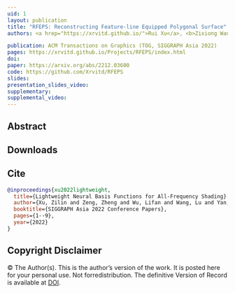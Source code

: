 ```yaml
---
uid: 1
layout: publication
title: "RFEPS: Reconstructing Feature-line Equipped Polygonal Surface"
authors: <a hrep="https://xrvitd.github.io/">Rui Xu</a>, <b>Zixiong Wang</b>, Zhiyang Dou, Chen Zong, Shiqing Xin, Mingyan Jiang, Tao Ju, Changhe Tu

publication: ACM Transactions on Graphics (TOG, SIGGRAPH Asia 2022)
pages: https://xrvitd.github.io/Projects/RFEPS/index.html
doi: 
paper: https://arxiv.org/abs/2212.03600
code: https://github.com/Xrvitd/RFEPS
slides:
presentation_slides_video:
supplementary:
supplemental_video:
---
```


## Abstract

[//]: # (Basis functions provide both the abilities for compact representation and the properties for efficient computation. Therefore, they are pervasively used in rendering to perform all-frequency shading. However, common basis functions, including spherical harmonics &#40;SH&#41;, wavelets, and spherical Gaussians &#40;SG&#41; all have their own limitations, such as low-frequency for SH, not rotationally invariant for wavelets, and no multiple product support for SG. In this paper, we present neural basis functions, an implicit and data-driven set of basis functions that circumvents the limitations with all desired properties. We first introduce a representation neural network that takes any general 2D spherical function &#40;e.g. environment lighting, BRDF, and visibility&#41; as input and projects it onto the latent space as coefficients of our neural basis functions. Then, we design several lightweight neural networks that perform different types of computation, giving our basis functions different computational properties such as double/triple product integrals and rotations. We demonstrate the practicality of our neural basis functions by integrating them into all-frequency shading applications, showing that our method not only achieves a compression rate of 0.39% and 10×-40× better performance than wavelets at equal quality, but also renders all-frequency lighting effects in real-time without the aforementioned limitations from classic basis functions.)

## Downloads

[//]: # ([Paper &#40;23MB&#41;]&#40;{{page.paper}}&#41;{: .btn .btn--primary})
[//]: # ([Supplementary &#40;22MB&#41;]&#40;{{page.supplemental_video}}&#41;{: .btn .btn--primary})

## Cite

```bib
@inproceedings{xu2022lightweight,
  title={Lightweight Neural Basis Functions for All-Frequency Shading},
  author={Xu, Zilin and Zeng, Zheng and Wu, Lifan and Wang, Lu and Yan, Ling-Qi},
  booktitle={SIGGRAPH Asia 2022 Conference Papers},
  pages={1--9},
  year={2022}
}
```
## Copyright Disclaimer
© The Author(s). This is the author’s version of the work. It is posted here for your personal use. Not forredistribution. The definitive Version of Record is available at <a href="{{page.doi}}">DOI</a>.
